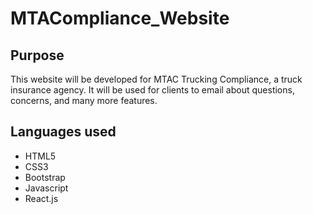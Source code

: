 # MTACompliance_Website

## Purpose
This website will be developed for MTAC Trucking Compliance, a truck insurance agency. It will be used for clients to email about questions, concerns, and many more features.

## Languages used
- HTML5
- CSS3
- Bootstrap
- Javascript
- React.js
